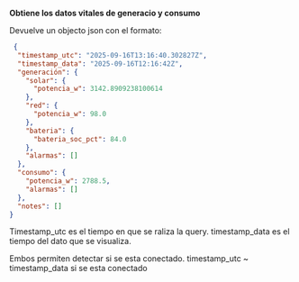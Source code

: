 **Obtiene los datos vitales de generacio y consumo**

Devuelve un objecto json con el formato:

```json
 {
  "timestamp_utc": "2025-09-16T13:16:40.302827Z",
  "timestamp_data": "2025-09-16T12:16:42Z",
  "generación": {
    "solar": {
      "potencia_w": 3142.8909238100614
    },
    "red": {
      "potencia_w": 98.0
    },
    "bateria": {
      "bateria_soc_pct": 84.0
    },
    "alarmas": []
  },
  "consumo": {
    "potencia_w": 2788.5,
    "alarmas": []
  },
  "notes": []
}
```

Timestamp_utc es el tiempo en que se raliza la query.
timestamp_data es el tiempo del dato que se visualiza.

Embos permiten detectar si se esta conectado. timestamp_utc ~ timestamp_data si se esta conectado
